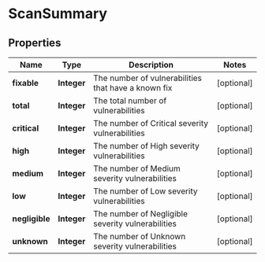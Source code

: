 

# ScanSummary



## Properties

| Name | Type | Description | Notes |
|------------ | ------------- | ------------- | -------------|
|**fixable** | **Integer** | The number of vulnerabilities that have a known fix |  [optional] |
|**total** | **Integer** | The total number of vulnerabilities |  [optional] |
|**critical** | **Integer** | The number of Critical severity vulnerabilities |  [optional] |
|**high** | **Integer** | The number of High severity vulnerabilities |  [optional] |
|**medium** | **Integer** | The number of Medium severity vulnerabilities |  [optional] |
|**low** | **Integer** | The number of Low severity vulnerabilities |  [optional] |
|**negligible** | **Integer** | The number of Negligible severity vulnerabilities |  [optional] |
|**unknown** | **Integer** | The number of Unknown severity vulnerabilities |  [optional] |



